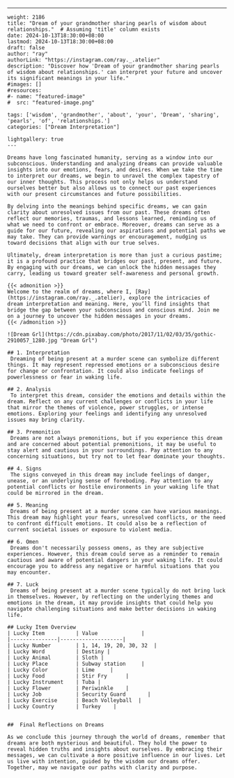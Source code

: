 ---
    weight: 2186
    title: "Dream of your grandmother sharing pearls of wisdom about relationships."  # Assuming 'title' column exists
    date: 2024-10-13T18:30:00+08:00
    lastmod: 2024-10-13T18:30:00+08:00
    draft: false
    author: "ray"
    authorLink: "https://instagram.com/ray._.atelier"
    description: "Discover how 'Dream of your grandmother sharing pearls of wisdom about relationships.' can interpret your future and uncover its significant meanings in your life."
    #images: []
    #resources:
    #- name: "featured-image"
    #  src: "featured-image.png"
    
    tags: ['wisdom', 'grandmother', 'about', 'your', 'Dream', 'sharing', 'pearls', 'of', 'relationships.']
    categories: ["Dream Interpretation"]
    
    lightgallery: true
    ---
    
    Dreams have long fascinated humanity, serving as a window into our subconscious. Understanding and analyzing dreams can provide valuable insights into our emotions, fears, and desires. When we take the time to interpret our dreams, we begin to unravel the complex tapestry of our inner thoughts. This process not only helps us understand ourselves better but also allows us to connect our past experiences with our present circumstances and future possibilities.
    
    By delving into the meanings behind specific dreams, we can gain clarity about unresolved issues from our past. These dreams often reflect our memories, traumas, and lessons learned, reminding us of what we need to confront or embrace. Moreover, dreams can serve as a guide for our future, revealing our aspirations and potential paths we may take. They can provide warnings or encouragement, nudging us toward decisions that align with our true selves.
    
    Ultimately, dream interpretation is more than just a curious pastime; it is a profound practice that bridges our past, present, and future. By engaging with our dreams, we can unlock the hidden messages they carry, leading us toward greater self-awareness and personal growth.
    
    {{< admonition >}}
    Welcome to the realm of dreams, where I, [Ray](https://instagram.com/ray._.atelier), explore the intricacies of dream interpretation and meaning. Here, you’ll find insights that bridge the gap between your subconscious and conscious mind. Join me on a journey to uncover the hidden messages in your dreams.
    {{< /admonition >}}
    
    ![Dream Grl](https://cdn.pixabay.com/photo/2017/11/02/03/35/gothic-2910057_1280.jpg "Dream Grl")
    
    ## 1. Interpretation
     Dreaming of being present at a murder scene can symbolize different things. It may represent repressed emotions or a subconscious desire for change or confrontation. It could also indicate feelings of powerlessness or fear in waking life.
    
    ## 2. Analysis
     To interpret this dream, consider the emotions and details within the dream. Reflect on any current challenges or conflicts in your life that mirror the themes of violence, power struggles, or intense emotions. Exploring your feelings and identifying any unresolved issues may bring clarity.
    
    ## 3. Premonition
     Dreams are not always premonitions, but if you experience this dream and are concerned about potential premonitions, it may be useful to stay alert and cautious in your surroundings. Pay attention to any concerning situations, but try not to let fear dominate your thoughts.
    
    ## 4. Signs
     The signs conveyed in this dream may include feelings of danger, unease, or an underlying sense of foreboding. Pay attention to any potential conflicts or hostile environments in your waking life that could be mirrored in the dream.
    
    ## 5. Meaning
     Dreams of being present at a murder scene can have various meanings. This dream may highlight your fears, unresolved conflicts, or the need to confront difficult emotions. It could also be a reflection of current societal issues or exposure to violent media.
    
    ## 6. Omen
     Dreams don't necessarily possess omens, as they are subjective experiences. However, this dream could serve as a reminder to remain cautious and aware of potential dangers in your waking life. It could encourage you to address any negative or harmful situations that you may encounter.
    
    ## 7. Luck
     Dreams of being present at a murder scene typically do not bring luck in themselves. However, by reflecting on the underlying themes and emotions in the dream, it may provide insights that could help you navigate challenging situations and make better decisions in waking life.
    
    ## Lucky Item Overview
    | Lucky Item          | Value              |
    |---------------|--------------------|
    | Lucky Number        | 1, 14, 19, 20, 30, 32  |
    | Lucky Word          | Destiny |
    | Lucky Animal        | Sloth |
    | Lucky Place         | Subway station     |
    | Lucky Color         | Lime     |
    | Lucky Food          | Stir Fry      |
    | Lucky Instrument    | Tuba |
    | Lucky Flower        | Periwinkle    |
    | Lucky Job           | Security Guard       |
    | Lucky Exercise      | Beach Volleyball  |
    | Lucky Country       | Turkey    |
    
    
    ##  Final Reflections on Dreams
    
    As we conclude this journey through the world of dreams, remember that dreams are both mysterious and beautiful. They hold the power to reveal hidden truths and insights about ourselves. By embracing their messages, we can cultivate a more positive influence in our lives. Let us live with intention, guided by the wisdom our dreams offer. Together, may we navigate our paths with clarity and purpose.
    